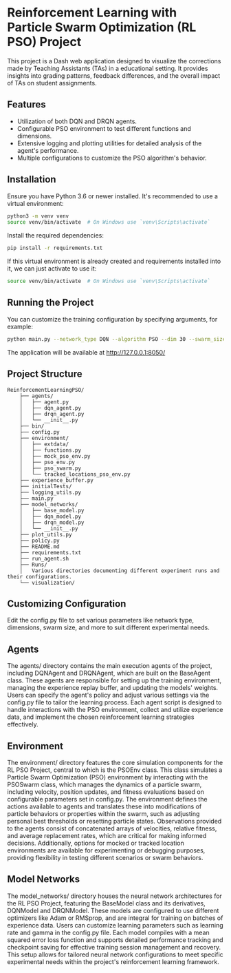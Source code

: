 # Reinforcement Learning with Particle Swarm Optimization (RL PSO) Project


This project is a Dash web application designed to visualize the corrections made by Teaching Assistants (TAs) in a educational setting. It provides insights into grading patterns, feedback differences, and the overall impact of TAs on student assignments.

## Features

- Utilization of both DQN and DRQN agents.
- Configurable PSO environment to test different functions and dimensions.
- Extensive logging and plotting utilities for detailed analysis of the agent's performance. 
- Multiple configurations to customize the PSO algorithm's behavior.

## Installation

Ensure you have Python 3.6 or newer installed. It's recommended to use a virtual environment:

```bash
python3 -m venv venv
source venv/bin/activate  # On Windows use `venv\Scripts\activate`
```

Install the required dependencies:

```bash 
pip install -r requirements.txt
```

If this virtual environment is already created and requirements installed into it, we can just activate to use it:

```bash
source venv/bin/activate  # On Windows use `venv\Scripts\activate`
```

## Running the Project

You can customize the training configuration by specifying arguments, for example:
    
```bash
python main.py --network_type DQN --algorithm PSO --dim 30 --swarm_size 50 --func_num 19
```

The application will be available at http://127.0.0.1:8050/


## Project Structure
    ReinforcementLearningPSO/
        ├── agents/
        │   ├── agent.py
        │   ├── dqn_agent.py
        │   ├── drqn_agent.py
        │   └── __init__.py
        ├── bin/
        ├── config.py
        ├── environment/
        │   ├── extdata/
        │   ├── functions.py
        │   ├── mock_pso_env.py
        │   ├── pso_env.py
        │   ├── pso_swarm.py
        │   └── tracked_locations_pso_env.py
        ├── experience_buffer.py
        ├── initialTests/
        ├── logging_utils.py
        ├── main.py
        ├── model_networks/
        │   ├── base_model.py
        │   ├── dqn_model.py
        │   ├── drqn_model.py
        │   └── __init__.py
        ├── plot_utils.py
        ├── policy.py
        ├── README.md
        ├── requirements.txt
        ├── run_agent.sh
        ├── Runs/
        │   Various directories documenting different experiment runs and their configurations.
        └── visualization/

## Customizing Configuration
Edit the config.py file to set various parameters like network type, dimensions, swarm size, and more to suit different experimental needs.

## Agents
The agents/ directory contains the main execution agents of the project, including DQNAgent and DRQNAgent, which are built on the BaseAgent class. These agents are responsible for setting up the training environment, managing the experience replay buffer, and updating the models' weights. Users can specify the agent's policy and adjust various settings via the config.py file to tailor the learning process. Each agent script is designed to handle interactions with the PSO environment, collect and utilize experience data, and implement the chosen reinforcement learning strategies effectively.

## Environment
The environment/ directory features the core simulation components for the RL PSO Project, central to which is the PSOEnv class. This class simulates a Particle Swarm Optimization (PSO) environment by interacting with the PSOSwarm class, which manages the dynamics of a particle swarm, including velocity, position updates, and fitness evaluations based on configurable parameters set in config.py. The environment defines the actions available to agents and translates these into modifications of particle behaviors or properties within the swarm, such as adjusting personal best thresholds or resetting particle states. Observations provided to the agents consist of concatenated arrays of velocities, relative fitness, and average replacement rates, which are critical for making informed decisions. Additionally, options for mocked or tracked location environments are available for experimenting or debugging purposes, providing flexibility in testing different scenarios or swarm behaviors.

## Model Networks
The model_networks/ directory houses the neural network architectures for the RL PSO Project, featuring the BaseModel class and its derivatives, DQNModel and DRQNModel. These models are configured to use different optimizers like Adam or RMSprop, and are integral for training on batches of experience data. Users can customize learning parameters such as learning rate and gamma in the config.py file. Each model compiles with a mean squared error loss function and supports detailed performance tracking and checkpoint saving for effective training session management and recovery. This setup allows for tailored neural network configurations to meet specific experimental needs within the project's reinforcement learning framework.